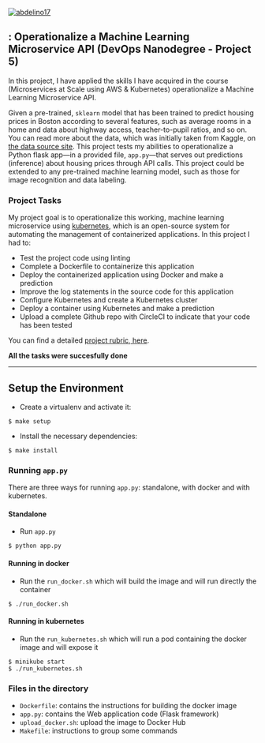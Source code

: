 [![abdelino17](https://circleci.com/gh/abdelino17/devopsnano-microservices.svg?style=svg)](https://circleci.com/gh/abdelino17/devopsnano-microservices)

## : Operationalize a Machine Learning Microservice API (DevOps Nanodegree - Project 5)

In this project, I have applied the skills I have acquired in the course (Microservices at Scale using AWS & Kubernetes) operationalize a Machine Learning Microservice API. 

Given a pre-trained, `sklearn` model that has been trained to predict housing prices in Boston according to several features, such as average rooms in a home and data about highway access, teacher-to-pupil ratios, and so on. You can read more about the data, which was initially taken from Kaggle, on [the data source site](https://www.kaggle.com/c/boston-housing). This project tests my abilities to operationalize a Python flask app—in a provided file, `app.py`—that serves out predictions (inference) about housing prices through API calls. This project could be extended to any pre-trained machine learning model, such as those for image recognition and data labeling.

### Project Tasks

My project goal is to operationalize this working, machine learning microservice using [kubernetes](https://kubernetes.io/), which is an open-source system for automating the management of containerized applications. In this project I had to:
* Test the project code using linting
* Complete a Dockerfile to containerize this application
* Deploy the containerized application using Docker and make a prediction
* Improve the log statements in the source code for this application
* Configure Kubernetes and create a Kubernetes cluster
* Deploy a container using Kubernetes and make a prediction
* Upload a complete Github repo with CircleCI to indicate that your code has been tested

You can find a detailed [project rubric, here](https://review.udacity.com/#!/rubrics/2576/view).

**All the tasks were succesfully done**

---

## Setup the Environment

* Create a virtualenv and activate it:
```
$ make setup
```
* Install the necessary dependencies:
```
$ make install
```

### Running `app.py`

There are three ways for running `app.py`: standalone, with docker and with kubernetes.

#### Standalone
* Run `app.py`
```
$ python app.py
```

#### Running in docker
* Run the `run_docker.sh` which will build the image and will run directly the container
```
$ ./run_docker.sh
```

#### Running in kubernetes
* Run the `run_kubernetes.sh` which will run a pod containing the docker image and will expose it
```
$ minikube start
$ ./run_kubernetes.sh
```

### Files in the directory

* `Dockerfile`: contains the instructions for building the docker image
* `app.py`: contains the Web application code (Flask framework)
* `upload_docker.sh`: upload the image to Docker Hub
* `Makefile`: instructions to group some commands